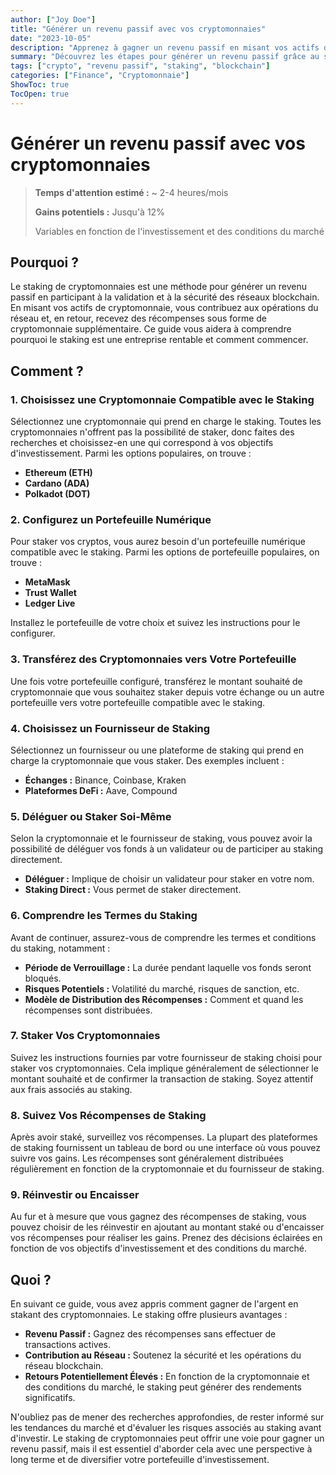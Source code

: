 ```yaml
---
author: ["Joy Doe"]
title: "Générer un revenu passif avec vos cryptomonnaies"
date: "2023-10-05"
description: "Apprenez à gagner un revenu passif en misant vos actifs de cryptomonnaie et en participant à la validation des réseaux blockchain."
summary: "Découvrez les étapes pour générer un revenu passif grâce au staking de crypto, notamment en choisissant la bonne cryptomonnaie, en configurant un portefeuille numérique et en sélectionnant un fournisseur de staking."
tags: ["crypto", "revenu passif", "staking", "blockchain"]
categories: ["Finance", "Cryptomonnaie"]
ShowToc: true
TocOpen: true
---
```


# Générer un revenu passif avec vos cryptomonnaies

> **Temps d'attention estimé :** ~ 2-4 heures/mois
>
> **Gains potentiels :** Jusqu'à 12%
> 
> Variables en fonction de l'investissement et des conditions du marché

## Pourquoi ?

Le staking de cryptomonnaies est une méthode pour générer un revenu passif en participant à la validation et à la sécurité des réseaux blockchain. En misant vos actifs de cryptomonnaie, vous contribuez aux opérations du réseau et, en retour, recevez des récompenses sous forme de cryptomonnaie supplémentaire. Ce guide vous aidera à comprendre pourquoi le staking est une entreprise rentable et comment commencer.

## Comment ?

### 1. Choisissez une Cryptomonnaie Compatible avec le Staking

Sélectionnez une cryptomonnaie qui prend en charge le staking. Toutes les cryptomonnaies n'offrent pas la possibilité de staker, donc faites des recherches et choisissez-en une qui correspond à vos objectifs d'investissement. Parmi les options populaires, on trouve :

- **Ethereum (ETH)**
- **Cardano (ADA)**
- **Polkadot (DOT)**

### 2. Configurez un Portefeuille Numérique

Pour staker vos cryptos, vous aurez besoin d'un portefeuille numérique compatible avec le staking. Parmi les options de portefeuille populaires, on trouve :

- **MetaMask**
- **Trust Wallet**
- **Ledger Live**

Installez le portefeuille de votre choix et suivez les instructions pour le configurer.

### 3. Transférez des Cryptomonnaies vers Votre Portefeuille

Une fois votre portefeuille configuré, transférez le montant souhaité de cryptomonnaie que vous souhaitez staker depuis votre échange ou un autre portefeuille vers votre portefeuille compatible avec le staking.

### 4. Choisissez un Fournisseur de Staking

Sélectionnez un fournisseur ou une plateforme de staking qui prend en charge la cryptomonnaie que vous staker. Des exemples incluent :

- **Échanges :** Binance, Coinbase, Kraken
- **Plateformes DeFi :** Aave, Compound

### 5. Déléguer ou Staker Soi-Même

Selon la cryptomonnaie et le fournisseur de staking, vous pouvez avoir la possibilité de déléguer vos fonds à un validateur ou de participer au staking directement.

- **Déléguer :** Implique de choisir un validateur pour staker en votre nom.
- **Staking Direct :** Vous permet de staker directement.

### 6. Comprendre les Termes du Staking

Avant de continuer, assurez-vous de comprendre les termes et conditions du staking, notamment :

- **Période de Verrouillage :** La durée pendant laquelle vos fonds seront bloqués.
- **Risques Potentiels :** Volatilité du marché, risques de sanction, etc.
- **Modèle de Distribution des Récompenses :** Comment et quand les récompenses sont distribuées.

### 7. Staker Vos Cryptomonnaies

Suivez les instructions fournies par votre fournisseur de staking choisi pour staker vos cryptomonnaies. Cela implique généralement de sélectionner le montant souhaité et de confirmer la transaction de staking. Soyez attentif aux frais associés au staking.

### 8. Suivez Vos Récompenses de Staking

Après avoir staké, surveillez vos récompenses. La plupart des plateformes de staking fournissent un tableau de bord ou une interface où vous pouvez suivre vos gains. Les récompenses sont généralement distribuées régulièrement en fonction de la cryptomonnaie et du fournisseur de staking.

### 9. Réinvestir ou Encaisser

Au fur et à mesure que vous gagnez des récompenses de staking, vous pouvez choisir de les réinvestir en ajoutant au montant staké ou d'encaisser vos récompenses pour réaliser les gains. Prenez des décisions éclairées en fonction de vos objectifs d'investissement et des conditions du marché.

## Quoi ?

En suivant ce guide, vous avez appris comment gagner de l'argent en stakant des cryptomonnaies. Le staking offre plusieurs avantages :

- **Revenu Passif :** Gagnez des récompenses sans effectuer de transactions actives.
- **Contribution au Réseau :** Soutenez la sécurité et les opérations du réseau blockchain.
- **Retours Potentiellement Élevés :** En fonction de la cryptomonnaie et des conditions du marché, le staking peut générer des rendements significatifs.

N'oubliez pas de mener des recherches approfondies, de rester informé sur les tendances du marché et d'évaluer les risques associés au staking avant d'investir. Le staking de cryptomonnaies peut offrir une voie pour gagner un revenu passif, mais il est essentiel d'aborder cela avec une perspective à long terme et de diversifier votre portefeuille d'investissement.